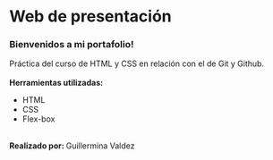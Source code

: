 <h1>Web de presentación</h1>
<h3>Bienvenidos a mi portafolio! </h3>

Práctica del curso de HTML y CSS en relación con el de Git y Github. 
<br> <br>
<strong>Herramientas utilizadas: </strong>
- HTML
- CSS
- Flex-box
<br>
<strong> Realizado por: </strong>
Guillermina Valdez <br>



